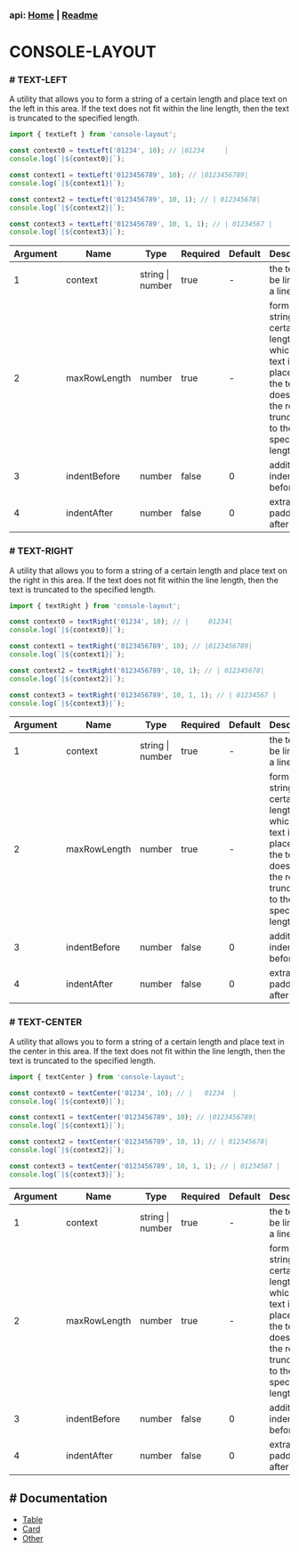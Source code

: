 ### api: [Home](./../../README.md) | [Readme](./../README-EN.md)

# CONSOLE-LAYOUT

### # TEXT-LEFT

A utility that allows you to form a string of a certain length and place text on the left in this area. If the text does not fit within the line length, then the text is truncated to the specified length.

```ts
import { textLeft } from 'console-layout';

const context0 = textLeft('01234', 10); // |01234     |
console.log(`|${context0}|`);

const context1 = textLeft('0123456789', 10); // |0123456789|
console.log(`|${context1}|`);

const context2 = textLeft('0123456789', 10, 1); // | 012345678|
console.log(`|${context2}|`);

const context3 = textLeft('0123456789', 10, 1, 1); // | 01234567 |
console.log(`|${context3}|`);
```

| Argument | Name         | Type             | Required | Default | Description                                                                                                                                |
| -------- | ------------ | ---------------- | -------- | ------- | ------------------------------------------------------------------------------------------------------------------------------------------ |
| 1        | context      | string \| number | true     | -       | the text to be linked, in a line                                                                                                           |
| 2        | maxRowLength | number           | true     | -       | forms a string of a certain length on which the text is placed. If the text does not fit, the result is truncated to the specified length. |
| 3        | indentBefore | number           | false    | 0       | additional indent before text                                                                                                              |
| 4        | indentAfter  | number           | false    | 0       | extra padding after text                                                                                                                   |

### # TEXT-RIGHT

A utility that allows you to form a string of a certain length and place text on the right in this area. If the text does not fit within the line length, then the text is truncated to the specified length.

```ts
import { textRight } from 'console-layout';

const context0 = textRight('01234', 10); // |     01234|
console.log(`|${context0}|`);

const context1 = textRight('0123456789', 10); // |0123456789|
console.log(`|${context1}|`);

const context2 = textRight('0123456789', 10, 1); // | 012345678|
console.log(`|${context2}|`);

const context3 = textRight('0123456789', 10, 1, 1); // | 01234567 |
console.log(`|${context3}|`);
```

| Argument | Name         | Type             | Required | Default | Description                                                                                                                                |
| -------- | ------------ | ---------------- | -------- | ------- | ------------------------------------------------------------------------------------------------------------------------------------------ |
| 1        | context      | string \| number | true     | -       | the text to be linked, in a line                                                                                                           |
| 2        | maxRowLength | number           | true     | -       | forms a string of a certain length on which the text is placed. If the text does not fit, the result is truncated to the specified length. |
| 3        | indentBefore | number           | false    | 0       | additional indent before text                                                                                                              |
| 4        | indentAfter  | number           | false    | 0       | extra padding after text                                                                                                                   |

### # TEXT-CENTER

A utility that allows you to form a string of a certain length and place text in the center in this area. If the text does not fit within the line length, then the text is truncated to the specified length.

```ts
import { textCenter } from 'console-layout';

const context0 = textCenter('01234', 10); // |   01234  |
console.log(`|${context0}|`);

const context1 = textCenter('0123456789', 10); // |0123456789|
console.log(`|${context1}|`);

const context2 = textCenter('0123456789', 10, 1); // | 012345678|
console.log(`|${context2}|`);

const context3 = textCenter('0123456789', 10, 1, 1); // | 01234567 |
console.log(`|${context3}|`);
```

| Argument | Name         | Type             | Required | Default | Description                                                                                                                                |
| -------- | ------------ | ---------------- | -------- | ------- | ------------------------------------------------------------------------------------------------------------------------------------------ |
| 1        | context      | string \| number | true     | -       | the text to be linked, in a line                                                                                                           |
| 2        | maxRowLength | number           | true     | -       | forms a string of a certain length on which the text is placed. If the text does not fit, the result is truncated to the specified length. |
| 3        | indentBefore | number           | false    | 0       | additional indent before text                                                                                                              |
| 4        | indentAfter  | number           | false    | 0       | extra padding after text                                                                                                                   |

## # Documentation

- [Table](./TABLE-EN.md)
- [Card](./CARD-EN.md)
- [Other](./OTHER-EN.md)
